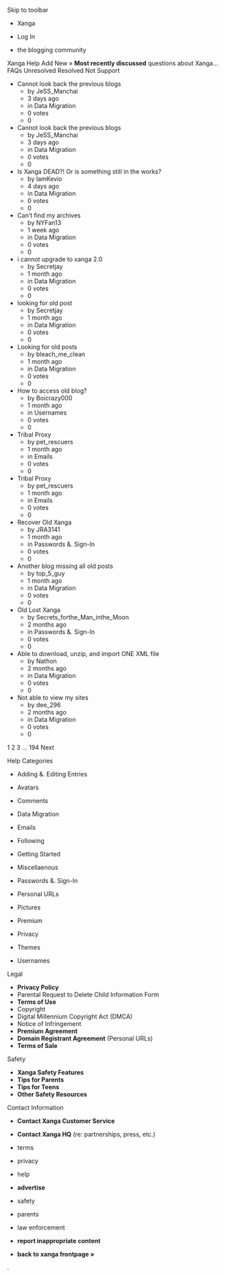Skip to toolbar

*   Xanga

*   Log In

*   the blogging community

Xanga Help Add New » **Most recently discussed** questions about Xanga… FAQs Unresolved Resolved Not Support

*   Cannot look back the previous blogs
    *   by JeSS\_Manchai
    *   3 days ago
    *   in Data Migration
    *   0 votes
    *   0
*   Cannot look back the previous blogs
    *   by JeSS\_Manchai
    *   3 days ago
    *   in Data Migration
    *   0 votes
    *   0
*   Is Xanga DEAD?! Or is something still in the works?
    *   by IamKevio
    *   4 days ago
    *   in Data Migration
    *   0 votes
    *   0
*   Can’t find my archives
    *   by NYFan13
    *   1 week ago
    *   in Data Migration
    *   0 votes
    *   0
*   i cannot upgrade to xanga 2.0
    *   by Secretjay
    *   1 month ago
    *   in Data Migration
    *   0 votes
    *   0
*   looking for old post
    *   by Secretjay
    *   1 month ago
    *   in Data Migration
    *   0 votes
    *   0
*   Looking for old posts
    *   by bleach\_me\_clean
    *   1 month ago
    *   in Data Migration
    *   0 votes
    *   0
*   How to access old blog?
    *   by Boicrazy000
    *   1 month ago
    *   in Usernames
    *   0 votes
    *   0
*   Tribal Proxy
    *   by pet\_rescuers
    *   1 month ago
    *   in Emails
    *   0 votes
    *   0
*   Tribal Proxy
    *   by pet\_rescuers
    *   1 month ago
    *   in Emails
    *   0 votes
    *   0
*   Recover Old Xanga
    *   by JRA3141
    *   1 month ago
    *   in Passwords &. Sign-In
    *   0 votes
    *   0
*   Another blog missing all old posts
    *   by top\_5\_guy
    *   1 month ago
    *   in Data Migration
    *   0 votes
    *   0
*   Old Lost Xanga
    *   by Secrets\_forthe\_Man\_inthe\_Moon
    *   2 months ago
    *   in Passwords &. Sign-In
    *   0 votes
    *   0
*   Able to download, unzip, and import ONE XML file
    *   by Nathon
    *   2 months ago
    *   in Data Migration
    *   0 votes
    *   0
*   Not able to view my sites
    *   by dee\_296
    *   2 months ago
    *   in Data Migration
    *   0 votes
    *   0

1 2 3 ... 194 Next

Help Categories

*   Adding &. Editing Entries
*   Avatars
*   Comments
*   Data Migration
*   Emails
*   Following
*   Getting Started
*   Miscellaenous

*   Passwords &. Sign-In
*   Personal URLs
*   Pictures
*   Premium
*   Privacy
*   Themes
*   Usernames

Legal

*   **Privacy Policy**
*   Parental Request to Delete Child Information Form
*   **Terms of Use**
*   Copyright
*   Digital Millennium Copyright Act (DMCA)
*   Notice of Infringement
*   **Premium Agreement**
*   **Domain Registrant Agreement** (Personal URLs)
*   **Terms of Sale**

Safety

*   **Xanga Safety Features**
*   **Tips for Parents**
*   **Tips for Teens**
*   **Other Safety Resources**

Contact Information

*   **Contact Xanga Customer Service**
*   **Contact Xanga HQ** (re: partnerships, press, etc.)

*   terms
*   privacy
*   help
*   **advertise**

*   safety
*   parents
*   law enforcement
*   **report inappropriate content**

*   **back to xanga frontpage »**

<img src="http://pixel.quantserve.com/pixel/p-87h-iNOVooym2.gif" style="display: none" height="1" width="1" alt="Quantcast"/>.